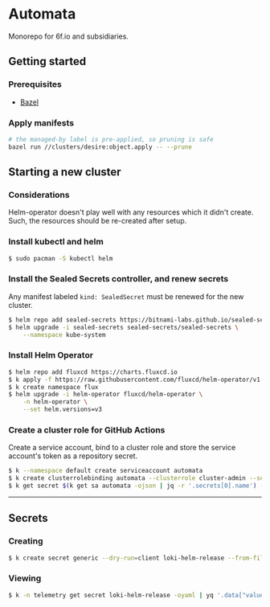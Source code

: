 # Automata
Monorepo for 6f.io and subsidiaries.

## Getting started

### Prerequisites
* [Bazel](https://build.bazel)

### Apply manifests

```sh
# the managed-by label is pre-applied, so pruning is safe
bazel run //clusters/desire:object.apply -- --prune
```

## Starting a new cluster

### Considerations
Helm-operator doesn't play well with any resources which it didn't
create. Such, the resources should be re-created after setup.

### Install kubectl and helm
```sh
$ sudo pacman -S kubectl helm
```

### Install the Sealed Secrets controller, and renew secrets
Any manifest labeled `kind: SealedSecret` must be renewed for the new cluster.
```sh
$ helm repo add sealed-secrets https://bitnami-labs.github.io/sealed-secrets
$ helm upgrade -i sealed-secrets sealed-secrets/sealed-secrets \
    --namespace kube-system
```

### Install Helm Operator
```sh
$ helm repo add fluxcd https://charts.fluxcd.io
$ k apply -f https://raw.githubusercontent.com/fluxcd/helm-operator/v1.2.0/deploy/crds.yaml
$ k create namespace flux
$ helm upgrade -i helm-operator fluxcd/helm-operator \
    -n helm-operator \
    --set helm.versions=v3
```

### Create a cluster role for GitHub Actions
Create a service account, bind to a cluster role and store the service account's
token as a repository secret.
```sh
$ k --namespace default create serviceaccount automata
$ k create clusterrolebinding automata --clusterrole cluster-admin --serviceaccount=default:automata
$ k get secret $(k get sa automata -ojson | jq -r '.secrets[0].name') -oyaml
```

---

## Secrets

### Creating

```sh
$ k create secret generic --dry-run=client loki-helm-release --from-file=values.yaml -oyaml -n telemetry | kubeseal --controller-name sealed-secrets -oyaml > sealed-secret.yaml
```

### Viewing

```sh
$ k -n telemetry get secret loki-helm-release -oyaml | yq '.data["values.yaml"]' -r | base64 --decode -
```
